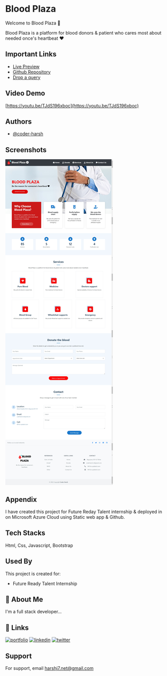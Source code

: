 # Blood Plaza

Welcome to Blood Plaza 👋

Blood Plaza is a platform for blood donors & patient who cares most about needed once's heartbeat ❤


## Important Links

- [Live Preview](https://mango-bush-0946bbb00.1.azurestaticapps.net/)
 - [Github Repository](https://github.com/coder-harsh/blood-plaza)
 - [Drop a query](https://twitter.com/coderharsh06)


## Video Demo
[https://youtu.be/TJdS196xboc](https://youtu.be/TJdS196xboc)


## Authors

- [@coder-harsh](https://github.com/coder-harsh)




## Screenshots

![Website Screenshot](https://github.com/coder-harsh/blood-plaza/blob/main/assets/img/bloodplaza.png)
## Appendix

I have created this project for Future Reday Talent internship & deployed in on Microsoft Azure Cloud using Static web app & Github.

## Tech Stacks
Html, Css, Javascript, Bootstrap


## Used By

This project is created for:

- Future Ready Talent Internship


## 🚀 About Me
I'm a full stack developer...


## 🔗 Links
[![portfolio](https://img.shields.io/badge/my_portfolio-000?style=for-the-badge&logo=ko-fi&logoColor=white)](https://coderharsh.in/)
[![linkedin](https://img.shields.io/badge/linkedin-0A66C2?style=for-the-badge&logo=linkedin&logoColor=white)](https://www.linkedin.com/in/coderharsh)
[![twitter](https://img.shields.io/badge/twitter-1DA1F2?style=for-the-badge&logo=twitter&logoColor=white)](https://twitter.com/coderharsh06)


## Support

For support, email harshj7.net@gmail.com

